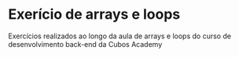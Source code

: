 # Exerício de arrays e loops #

Exercícios realizados ao longo da aula de arrays e loops do curso de desenvolvimento back-end da Cubos Academy